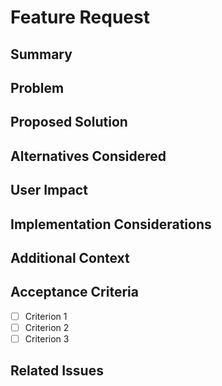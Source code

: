 # Feature Request

## Summary
<!-- A clear and concise description of the feature you're requesting -->

## Problem
<!-- Describe the problem this feature would solve -->

## Proposed Solution
<!-- Describe how you envision this feature working -->

## Alternatives Considered
<!-- Have you considered any alternative solutions or workarounds? -->

## User Impact
<!-- How would this feature benefit users? -->

## Implementation Considerations
<!-- Any thoughts on how this might be implemented? -->

## Additional Context
<!-- Add any other context, screenshots, or examples about the feature request here -->

## Acceptance Criteria
<!-- What specific conditions must be met for this feature to be considered complete? -->

- [ ] Criterion 1
- [ ] Criterion 2
- [ ] Criterion 3

## Related Issues
<!-- Link to any related issues or dependencies -->
